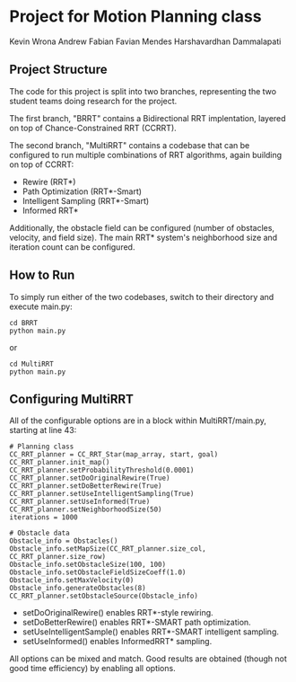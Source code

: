# Project for Motion Planning class

Kevin Wrona
Andrew Fabian
Favian Mendes
Harshavardhan Dammalapati

## Project Structure

The code for this project is split into two branches, representing the two student teams doing research for the project.  

The first branch, "BRRT" contains a Bidirectional RRT implentation, layered on top of Chance-Constrained RRT (CCRRT).  

The second branch, "MultiRRT" contains a codebase that can be configured to run multiple combinations of RRT algorithms, again building on top of CCRRT:
- Rewire (RRT*)
- Path Optimization (RRT*-Smart)
- Intelligent Sampling (RRT*-Smart)
- Informed RRT*

Additionally, the obstacle field can be configured (number of obstacles, velocity, and field size).  The main RRT* system's neighborhood size and iteration count can be configured.

## How to Run

To simply run either of the two codebases, switch to their directory and execute main.py:

    cd BRRT
    python main.py

or

    cd MultiRRT
    python main.py

## Configuring MultiRRT

All of the configurable options are in a block within MultiRRT/main.py, starting at line 43:

    # Planning class
    CC_RRT_planner = CC_RRT_Star(map_array, start, goal)
    CC_RRT_planner.init_map()
    CC_RRT_planner.setProbabilityThreshold(0.0001)
    CC_RRT_planner.setDoOriginalRewire(True)
    CC_RRT_planner.setDoBetterRewire(True)
    CC_RRT_planner.setUseIntelligentSampling(True)
    CC_RRT_planner.setUseInformed(True)
    CC_RRT_planner.setNeighborhoodSize(50)
    iterations = 1000

    # Obstacle data
    Obstacle_info = Obstacles()
    Obstacle_info.setMapSize(CC_RRT_planner.size_col, CC_RRT_planner.size_row)
    Obstacle_info.setObstacleSize(100, 100)
    Obstacle_info.setObstacleFieldSizeCoeff(1.0)
    Obstacle_info.setMaxVelocity(0)
    Obstacle_info.generateObstacles(8)
    CC_RRT_planner.setObstacleSource(Obstacle_info)

- setDoOriginalRewire() enables RRT*-style rewiring.
- setDoBetterRewire() enables RRT*-SMART path optimization.
- setUseIntelligentSample() enables RRT*-SMART intelligent sampling.
- setUseInformed() enables InformedRRT* sampling.

All options can be mixed and match.  Good results are obtained (though not good time efficiency) by enabling all options.